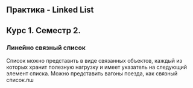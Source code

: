 ## Практика - Linked List
## Курс 1. Семестр 2.
### Линейно связный список
Список можно представить в виде связанных объектов, каждый из которых хранит полезную нагрузку и имеет указатель на следующий элемент списка. Можно представить вагоны поезда, как связный список.пш  
